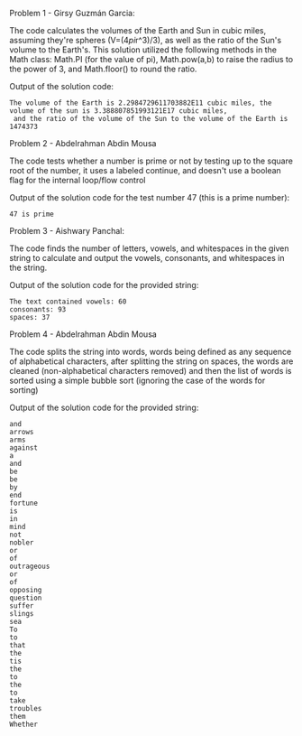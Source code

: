 Problem 1 - Girsy Guzmán Garcia:

The code calculates the volumes of the Earth and Sun in cubic miles, assuming they're spheres (V=(4*pi*r^3)/3), as well as the ratio
of the Sun's volume to the Earth's. This solution utilized the following methods in the Math class: Math.PI (for the value of pi), 
Math.pow(a,b) to raise the radius to the power of 3, and Math.floor() to round the ratio.

Output of the solution code:
```
The volume of the Earth is 2.2984729611703882E11 cubic miles, the volume of the sun is 3.388807851993121E17 cubic miles,
 and the ratio of the volume of the Sun to the volume of the Earth is 1474373 
```

Problem 2 - Abdelrahman Abdin Mousa

The code tests whether a number is prime or not by testing up to the square root of the number, it uses a labeled continue, and doesn't use a boolean flag for the internal loop/flow control

Output of the solution code for the test number 47 (this is a prime number): 

```
47 is prime
```

Problem 3 - Aishwary Panchal:

The code finds the number of letters, vowels, and whitespaces in the given string to calculate and output the vowels, consonants, and whitespaces in the string. 

Output of the solution code for the provided string:

```
The text contained vowels: 60
consonants: 93
spaces: 37
```

Problem 4 - Abdelrahman Abdin Mousa

The code splits the string into words, words being defined as any sequence of alphabetical characters, after splitting the string on spaces, the words are cleaned (non-alphabetical characters removed) and then the list of words is sorted using a simple bubble sort (ignoring the case of the words for sorting)

Output of the solution code for the provided string:

```
and
arrows
arms
against
a
and
be
be
by
end
fortune
is
in
mind
not
nobler
or
of
outrageous
or
of
opposing
question
suffer
slings
sea
To
to
that
the
tis
the
to
the
to
take
troubles
them
Whether
```
